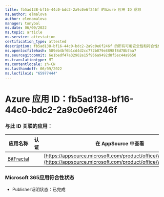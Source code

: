 ```yaml
---
title: fb5ad138-bf16-44c0-bdc2-2a9c0e6f246f 的Azure 应用 ID 信息
ms.author: elmalova
author: elenamalova
manager: tonybal
ms.date: 06/09/2022
ms.topic: article
ms.service: attestation
certification_type: attested
description: fb5ad138-bf16-44c0-bdc2-2a9c0e6f246f 的所有可用安全性和符合性信息。
ms.openlocfilehash: 589eb4bf6b1cd4d2cc772b079e8898f8d78b7aa7
ms.sourcegitcommit: 6e1bedf47a32902e15f956a9492d8f5ec44a9650
ms.translationtype: MT
ms.contentlocale: zh-CN
ms.lasthandoff: 06/09/2022
ms.locfileid: "65977444"
---
```

# <a name="azure-app-id-fb5ad138-bf16-44c0-bdc2-2a9c0e6f246f"></a>Azure 应用 ID：fb5ad138-bf16-44c0-bdc2-2a9c0e6f246f


### <a name="apps-associated-with-this-id"></a>与此 ID 关联的应用：
| **应用名称** | **认证** | **在 AppSource 中查看** |
|--------------|---------------|-----------------------|
| [BitFractal](../forward/WA200004172.md) |  | [https://appsource.microsoft.com/product/office/WA200004172](https://appsource.microsoft.com/product/office/WA200004172) |

### <a name="microsoft-365-app-compliance-status"></a>Microsoft 365应用符合性状态
- Publisher证明状态：已完成
